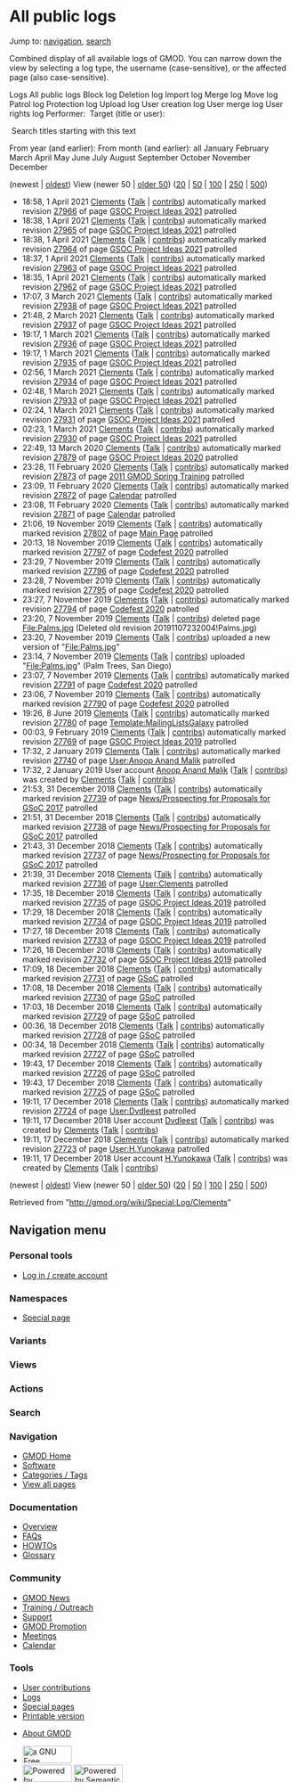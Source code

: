 <div id="mw-page-base" class="noprint">

</div>

<div id="mw-head-base" class="noprint">

</div>

<div id="content" class="mw-body" role="main">

<span id="top"></span>

<div id="mw-js-message" style="display:none;">

</div>



# <span dir="auto">All public logs</span>

<div id="bodyContent">

<div id="contentSub">

</div>

<div id="jump-to-nav" class="mw-jump">

Jump to: [navigation](#mw-navigation), [search](#p-search)

</div>

<div id="mw-content-text">

Combined display of all available logs of GMOD. You can narrow down the
view by selecting a log type, the username (case-sensitive), or the
affected page (also case-sensitive).

Logs All public logs Block log Deletion log Import log Merge log Move
log Patrol log Protection log Upload log User creation log User merge
log User rights log <span style="white-space: nowrap">Performer: </span>
<span style="white-space: nowrap">Target (title or user): </span>

 Search titles starting with this text

From year (and earlier): From month (and earlier): all January February
March April May June July August September October November December

(newest \| <a
href="/mediawiki/index.php?title=Special:Log/Clements&amp;dir=prev&amp;type=&amp;user=Clements"
class="mw-lastlink" rel="last" title="Special:Log/Clements">oldest</a>)
View (newer 50 \| <a
href="/mediawiki/index.php?title=Special:Log/Clements&amp;offset=20181217191124&amp;type=&amp;user=Clements"
class="mw-nextlink" rel="next" title="Special:Log/Clements">older 50</a>)
(<a
href="/mediawiki/index.php?title=Special:Log/Clements&amp;offset=&amp;limit=20&amp;type=&amp;user=Clements"
class="mw-numlink" title="Special:Log/Clements">20</a> \| <a
href="/mediawiki/index.php?title=Special:Log/Clements&amp;offset=&amp;limit=50&amp;type=&amp;user=Clements"
class="mw-numlink" title="Special:Log/Clements">50</a> \| <a
href="/mediawiki/index.php?title=Special:Log/Clements&amp;offset=&amp;limit=100&amp;type=&amp;user=Clements"
class="mw-numlink" title="Special:Log/Clements">100</a> \| <a
href="/mediawiki/index.php?title=Special:Log/Clements&amp;offset=&amp;limit=250&amp;type=&amp;user=Clements"
class="mw-numlink" title="Special:Log/Clements">250</a> \| <a
href="/mediawiki/index.php?title=Special:Log/Clements&amp;offset=&amp;limit=500&amp;type=&amp;user=Clements"
class="mw-numlink" title="Special:Log/Clements">500</a>)

- 18:58, 1 April 2021 <a href="/wiki/User:Clements" class="mw-userlink"
  title="User:Clements">Clements</a> <span class="mw-usertoollinks">(<a
  href="/mediawiki/index.php?title=User_talk:Clements&amp;action=edit&amp;redlink=1"
  class="new" title="User talk:Clements (page does not exist)">Talk</a>
  \|
  [contribs](/wiki/Special:Contributions/Clements "Special:Contributions/Clements"))</span>
  automatically marked revision
  [27966](/mediawiki/index.php?title=GSOC_Project_Ideas_2021&oldid=27966&diff=prev "GSOC Project Ideas 2021")
  of page [GSOC Project Ideas
  2021](/wiki/GSOC_Project_Ideas_2021 "GSOC Project Ideas 2021")
  patrolled
- 18:38, 1 April 2021 <a href="/wiki/User:Clements" class="mw-userlink"
  title="User:Clements">Clements</a> <span class="mw-usertoollinks">(<a
  href="/mediawiki/index.php?title=User_talk:Clements&amp;action=edit&amp;redlink=1"
  class="new" title="User talk:Clements (page does not exist)">Talk</a>
  \|
  [contribs](/wiki/Special:Contributions/Clements "Special:Contributions/Clements"))</span>
  automatically marked revision
  [27965](/mediawiki/index.php?title=GSOC_Project_Ideas_2021&oldid=27965&diff=prev "GSOC Project Ideas 2021")
  of page [GSOC Project Ideas
  2021](/wiki/GSOC_Project_Ideas_2021 "GSOC Project Ideas 2021")
  patrolled
- 18:38, 1 April 2021 <a href="/wiki/User:Clements" class="mw-userlink"
  title="User:Clements">Clements</a> <span class="mw-usertoollinks">(<a
  href="/mediawiki/index.php?title=User_talk:Clements&amp;action=edit&amp;redlink=1"
  class="new" title="User talk:Clements (page does not exist)">Talk</a>
  \|
  [contribs](/wiki/Special:Contributions/Clements "Special:Contributions/Clements"))</span>
  automatically marked revision
  [27964](/mediawiki/index.php?title=GSOC_Project_Ideas_2021&oldid=27964&diff=prev "GSOC Project Ideas 2021")
  of page [GSOC Project Ideas
  2021](/wiki/GSOC_Project_Ideas_2021 "GSOC Project Ideas 2021")
  patrolled
- 18:37, 1 April 2021 <a href="/wiki/User:Clements" class="mw-userlink"
  title="User:Clements">Clements</a> <span class="mw-usertoollinks">(<a
  href="/mediawiki/index.php?title=User_talk:Clements&amp;action=edit&amp;redlink=1"
  class="new" title="User talk:Clements (page does not exist)">Talk</a>
  \|
  [contribs](/wiki/Special:Contributions/Clements "Special:Contributions/Clements"))</span>
  automatically marked revision
  [27963](/mediawiki/index.php?title=GSOC_Project_Ideas_2021&oldid=27963&diff=prev "GSOC Project Ideas 2021")
  of page [GSOC Project Ideas
  2021](/wiki/GSOC_Project_Ideas_2021 "GSOC Project Ideas 2021")
  patrolled
- 18:35, 1 April 2021 <a href="/wiki/User:Clements" class="mw-userlink"
  title="User:Clements">Clements</a> <span class="mw-usertoollinks">(<a
  href="/mediawiki/index.php?title=User_talk:Clements&amp;action=edit&amp;redlink=1"
  class="new" title="User talk:Clements (page does not exist)">Talk</a>
  \|
  [contribs](/wiki/Special:Contributions/Clements "Special:Contributions/Clements"))</span>
  automatically marked revision
  [27962](/mediawiki/index.php?title=GSOC_Project_Ideas_2021&oldid=27962&diff=prev "GSOC Project Ideas 2021")
  of page [GSOC Project Ideas
  2021](/wiki/GSOC_Project_Ideas_2021 "GSOC Project Ideas 2021")
  patrolled
- 17:07, 3 March 2021 <a href="/wiki/User:Clements" class="mw-userlink"
  title="User:Clements">Clements</a> <span class="mw-usertoollinks">(<a
  href="/mediawiki/index.php?title=User_talk:Clements&amp;action=edit&amp;redlink=1"
  class="new" title="User talk:Clements (page does not exist)">Talk</a>
  \|
  [contribs](/wiki/Special:Contributions/Clements "Special:Contributions/Clements"))</span>
  automatically marked revision
  [27938](/mediawiki/index.php?title=GSOC_Project_Ideas_2021&oldid=27938&diff=prev "GSOC Project Ideas 2021")
  of page [GSOC Project Ideas
  2021](/wiki/GSOC_Project_Ideas_2021 "GSOC Project Ideas 2021")
  patrolled
- 21:48, 2 March 2021 <a href="/wiki/User:Clements" class="mw-userlink"
  title="User:Clements">Clements</a> <span class="mw-usertoollinks">(<a
  href="/mediawiki/index.php?title=User_talk:Clements&amp;action=edit&amp;redlink=1"
  class="new" title="User talk:Clements (page does not exist)">Talk</a>
  \|
  [contribs](/wiki/Special:Contributions/Clements "Special:Contributions/Clements"))</span>
  automatically marked revision
  [27937](/mediawiki/index.php?title=GSOC_Project_Ideas_2021&oldid=27937&diff=prev "GSOC Project Ideas 2021")
  of page [GSOC Project Ideas
  2021](/wiki/GSOC_Project_Ideas_2021 "GSOC Project Ideas 2021")
  patrolled
- 19:17, 1 March 2021 <a href="/wiki/User:Clements" class="mw-userlink"
  title="User:Clements">Clements</a> <span class="mw-usertoollinks">(<a
  href="/mediawiki/index.php?title=User_talk:Clements&amp;action=edit&amp;redlink=1"
  class="new" title="User talk:Clements (page does not exist)">Talk</a>
  \|
  [contribs](/wiki/Special:Contributions/Clements "Special:Contributions/Clements"))</span>
  automatically marked revision
  [27936](/mediawiki/index.php?title=GSOC_Project_Ideas_2021&oldid=27936&diff=prev "GSOC Project Ideas 2021")
  of page [GSOC Project Ideas
  2021](/wiki/GSOC_Project_Ideas_2021 "GSOC Project Ideas 2021")
  patrolled
- 19:17, 1 March 2021 <a href="/wiki/User:Clements" class="mw-userlink"
  title="User:Clements">Clements</a> <span class="mw-usertoollinks">(<a
  href="/mediawiki/index.php?title=User_talk:Clements&amp;action=edit&amp;redlink=1"
  class="new" title="User talk:Clements (page does not exist)">Talk</a>
  \|
  [contribs](/wiki/Special:Contributions/Clements "Special:Contributions/Clements"))</span>
  automatically marked revision
  [27935](/mediawiki/index.php?title=GSOC_Project_Ideas_2021&oldid=27935&diff=prev "GSOC Project Ideas 2021")
  of page [GSOC Project Ideas
  2021](/wiki/GSOC_Project_Ideas_2021 "GSOC Project Ideas 2021")
  patrolled
- 02:56, 1 March 2021 <a href="/wiki/User:Clements" class="mw-userlink"
  title="User:Clements">Clements</a> <span class="mw-usertoollinks">(<a
  href="/mediawiki/index.php?title=User_talk:Clements&amp;action=edit&amp;redlink=1"
  class="new" title="User talk:Clements (page does not exist)">Talk</a>
  \|
  [contribs](/wiki/Special:Contributions/Clements "Special:Contributions/Clements"))</span>
  automatically marked revision
  [27934](/mediawiki/index.php?title=GSOC_Project_Ideas_2021&oldid=27934&diff=prev "GSOC Project Ideas 2021")
  of page [GSOC Project Ideas
  2021](/wiki/GSOC_Project_Ideas_2021 "GSOC Project Ideas 2021")
  patrolled
- 02:48, 1 March 2021 <a href="/wiki/User:Clements" class="mw-userlink"
  title="User:Clements">Clements</a> <span class="mw-usertoollinks">(<a
  href="/mediawiki/index.php?title=User_talk:Clements&amp;action=edit&amp;redlink=1"
  class="new" title="User talk:Clements (page does not exist)">Talk</a>
  \|
  [contribs](/wiki/Special:Contributions/Clements "Special:Contributions/Clements"))</span>
  automatically marked revision
  [27933](/mediawiki/index.php?title=GSOC_Project_Ideas_2021&oldid=27933&diff=prev "GSOC Project Ideas 2021")
  of page [GSOC Project Ideas
  2021](/wiki/GSOC_Project_Ideas_2021 "GSOC Project Ideas 2021")
  patrolled
- 02:24, 1 March 2021 <a href="/wiki/User:Clements" class="mw-userlink"
  title="User:Clements">Clements</a> <span class="mw-usertoollinks">(<a
  href="/mediawiki/index.php?title=User_talk:Clements&amp;action=edit&amp;redlink=1"
  class="new" title="User talk:Clements (page does not exist)">Talk</a>
  \|
  [contribs](/wiki/Special:Contributions/Clements "Special:Contributions/Clements"))</span>
  automatically marked revision
  [27931](/mediawiki/index.php?title=GSOC_Project_Ideas_2021&oldid=27931&diff=prev "GSOC Project Ideas 2021")
  of page [GSOC Project Ideas
  2021](/wiki/GSOC_Project_Ideas_2021 "GSOC Project Ideas 2021")
  patrolled
- 02:23, 1 March 2021 <a href="/wiki/User:Clements" class="mw-userlink"
  title="User:Clements">Clements</a> <span class="mw-usertoollinks">(<a
  href="/mediawiki/index.php?title=User_talk:Clements&amp;action=edit&amp;redlink=1"
  class="new" title="User talk:Clements (page does not exist)">Talk</a>
  \|
  [contribs](/wiki/Special:Contributions/Clements "Special:Contributions/Clements"))</span>
  automatically marked revision
  [27930](/mediawiki/index.php?title=GSOC_Project_Ideas_2021&oldid=27930&diff=prev "GSOC Project Ideas 2021")
  of page [GSOC Project Ideas
  2021](/wiki/GSOC_Project_Ideas_2021 "GSOC Project Ideas 2021")
  patrolled
- 22:49, 13 March 2020 <a href="/wiki/User:Clements" class="mw-userlink"
  title="User:Clements">Clements</a> <span class="mw-usertoollinks">(<a
  href="/mediawiki/index.php?title=User_talk:Clements&amp;action=edit&amp;redlink=1"
  class="new" title="User talk:Clements (page does not exist)">Talk</a>
  \|
  [contribs](/wiki/Special:Contributions/Clements "Special:Contributions/Clements"))</span>
  automatically marked revision
  [27879](/mediawiki/index.php?title=GSOC_Project_Ideas_2020&oldid=27879&diff=prev "GSOC Project Ideas 2020")
  of page [GSOC Project Ideas
  2020](/wiki/GSOC_Project_Ideas_2020 "GSOC Project Ideas 2020")
  patrolled
- 23:28, 11 February 2020
  <a href="/wiki/User:Clements" class="mw-userlink"
  title="User:Clements">Clements</a> <span class="mw-usertoollinks">(<a
  href="/mediawiki/index.php?title=User_talk:Clements&amp;action=edit&amp;redlink=1"
  class="new" title="User talk:Clements (page does not exist)">Talk</a>
  \|
  [contribs](/wiki/Special:Contributions/Clements "Special:Contributions/Clements"))</span>
  automatically marked revision
  [27873](/mediawiki/index.php?title=2011_GMOD_Spring_Training&oldid=27873&diff=prev "2011 GMOD Spring Training")
  of page [2011 GMOD Spring
  Training](/wiki/2011_GMOD_Spring_Training "2011 GMOD Spring Training")
  patrolled
- 23:09, 11 February 2020
  <a href="/wiki/User:Clements" class="mw-userlink"
  title="User:Clements">Clements</a> <span class="mw-usertoollinks">(<a
  href="/mediawiki/index.php?title=User_talk:Clements&amp;action=edit&amp;redlink=1"
  class="new" title="User talk:Clements (page does not exist)">Talk</a>
  \|
  [contribs](/wiki/Special:Contributions/Clements "Special:Contributions/Clements"))</span>
  automatically marked revision
  [27872](/mediawiki/index.php?title=Calendar&oldid=27872&diff=prev "Calendar")
  of page [Calendar](/wiki/Calendar "Calendar") patrolled
- 23:08, 11 February 2020
  <a href="/wiki/User:Clements" class="mw-userlink"
  title="User:Clements">Clements</a> <span class="mw-usertoollinks">(<a
  href="/mediawiki/index.php?title=User_talk:Clements&amp;action=edit&amp;redlink=1"
  class="new" title="User talk:Clements (page does not exist)">Talk</a>
  \|
  [contribs](/wiki/Special:Contributions/Clements "Special:Contributions/Clements"))</span>
  automatically marked revision
  [27871](/mediawiki/index.php?title=Calendar&oldid=27871&diff=prev "Calendar")
  of page [Calendar](/wiki/Calendar "Calendar") patrolled
- 21:06, 19 November 2019
  <a href="/wiki/User:Clements" class="mw-userlink"
  title="User:Clements">Clements</a> <span class="mw-usertoollinks">(<a
  href="/mediawiki/index.php?title=User_talk:Clements&amp;action=edit&amp;redlink=1"
  class="new" title="User talk:Clements (page does not exist)">Talk</a>
  \|
  [contribs](/wiki/Special:Contributions/Clements "Special:Contributions/Clements"))</span>
  automatically marked revision
  [27802](/mediawiki/index.php?title=Main_Page&oldid=27802&diff=prev "Main Page")
  of page [Main Page](/wiki/Main_Page "Main Page") patrolled
- 20:13, 18 November 2019
  <a href="/wiki/User:Clements" class="mw-userlink"
  title="User:Clements">Clements</a> <span class="mw-usertoollinks">(<a
  href="/mediawiki/index.php?title=User_talk:Clements&amp;action=edit&amp;redlink=1"
  class="new" title="User talk:Clements (page does not exist)">Talk</a>
  \|
  [contribs](/wiki/Special:Contributions/Clements "Special:Contributions/Clements"))</span>
  automatically marked revision
  [27797](/mediawiki/index.php?title=Codefest_2020&oldid=27797&diff=prev "Codefest 2020")
  of page [Codefest 2020](/wiki/Codefest_2020 "Codefest 2020") patrolled
- 23:29, 7 November 2019
  <a href="/wiki/User:Clements" class="mw-userlink"
  title="User:Clements">Clements</a> <span class="mw-usertoollinks">(<a
  href="/mediawiki/index.php?title=User_talk:Clements&amp;action=edit&amp;redlink=1"
  class="new" title="User talk:Clements (page does not exist)">Talk</a>
  \|
  [contribs](/wiki/Special:Contributions/Clements "Special:Contributions/Clements"))</span>
  automatically marked revision
  [27796](/mediawiki/index.php?title=Codefest_2020&oldid=27796&diff=prev "Codefest 2020")
  of page [Codefest 2020](/wiki/Codefest_2020 "Codefest 2020") patrolled
- 23:28, 7 November 2019
  <a href="/wiki/User:Clements" class="mw-userlink"
  title="User:Clements">Clements</a> <span class="mw-usertoollinks">(<a
  href="/mediawiki/index.php?title=User_talk:Clements&amp;action=edit&amp;redlink=1"
  class="new" title="User talk:Clements (page does not exist)">Talk</a>
  \|
  [contribs](/wiki/Special:Contributions/Clements "Special:Contributions/Clements"))</span>
  automatically marked revision
  [27795](/mediawiki/index.php?title=Codefest_2020&oldid=27795&diff=prev "Codefest 2020")
  of page [Codefest 2020](/wiki/Codefest_2020 "Codefest 2020") patrolled
- 23:27, 7 November 2019
  <a href="/wiki/User:Clements" class="mw-userlink"
  title="User:Clements">Clements</a> <span class="mw-usertoollinks">(<a
  href="/mediawiki/index.php?title=User_talk:Clements&amp;action=edit&amp;redlink=1"
  class="new" title="User talk:Clements (page does not exist)">Talk</a>
  \|
  [contribs](/wiki/Special:Contributions/Clements "Special:Contributions/Clements"))</span>
  automatically marked revision
  [27794](/mediawiki/index.php?title=Codefest_2020&oldid=27794&diff=prev "Codefest 2020")
  of page [Codefest 2020](/wiki/Codefest_2020 "Codefest 2020") patrolled
- 23:20, 7 November 2019
  <a href="/wiki/User:Clements" class="mw-userlink"
  title="User:Clements">Clements</a> <span class="mw-usertoollinks">(<a
  href="/mediawiki/index.php?title=User_talk:Clements&amp;action=edit&amp;redlink=1"
  class="new" title="User talk:Clements (page does not exist)">Talk</a>
  \|
  [contribs](/wiki/Special:Contributions/Clements "Special:Contributions/Clements"))</span>
  deleted page [File:Palms.jpg](/wiki/File:Palms.jpg "File:Palms.jpg")
  <span class="comment">(Deleted old revision
  20191107232004!Palms.jpg)</span>
- 23:20, 7 November 2019
  <a href="/wiki/User:Clements" class="mw-userlink"
  title="User:Clements">Clements</a> <span class="mw-usertoollinks">(<a
  href="/mediawiki/index.php?title=User_talk:Clements&amp;action=edit&amp;redlink=1"
  class="new" title="User talk:Clements (page does not exist)">Talk</a>
  \|
  [contribs](/wiki/Special:Contributions/Clements "Special:Contributions/Clements"))</span>
  uploaded a new version of
  "[File:Palms.jpg](/wiki/File:Palms.jpg "File:Palms.jpg")"
- 23:14, 7 November 2019
  <a href="/wiki/User:Clements" class="mw-userlink"
  title="User:Clements">Clements</a> <span class="mw-usertoollinks">(<a
  href="/mediawiki/index.php?title=User_talk:Clements&amp;action=edit&amp;redlink=1"
  class="new" title="User talk:Clements (page does not exist)">Talk</a>
  \|
  [contribs](/wiki/Special:Contributions/Clements "Special:Contributions/Clements"))</span>
  uploaded "[File:Palms.jpg](/wiki/File:Palms.jpg "File:Palms.jpg")"
  <span class="comment">(Palm Trees, San Diego)</span>
- 23:07, 7 November 2019
  <a href="/wiki/User:Clements" class="mw-userlink"
  title="User:Clements">Clements</a> <span class="mw-usertoollinks">(<a
  href="/mediawiki/index.php?title=User_talk:Clements&amp;action=edit&amp;redlink=1"
  class="new" title="User talk:Clements (page does not exist)">Talk</a>
  \|
  [contribs](/wiki/Special:Contributions/Clements "Special:Contributions/Clements"))</span>
  automatically marked revision
  [27791](/mediawiki/index.php?title=Codefest_2020&oldid=27791&diff=prev "Codefest 2020")
  of page [Codefest 2020](/wiki/Codefest_2020 "Codefest 2020") patrolled
- 23:06, 7 November 2019
  <a href="/wiki/User:Clements" class="mw-userlink"
  title="User:Clements">Clements</a> <span class="mw-usertoollinks">(<a
  href="/mediawiki/index.php?title=User_talk:Clements&amp;action=edit&amp;redlink=1"
  class="new" title="User talk:Clements (page does not exist)">Talk</a>
  \|
  [contribs](/wiki/Special:Contributions/Clements "Special:Contributions/Clements"))</span>
  automatically marked revision
  [27790](/mediawiki/index.php?title=Codefest_2020&oldid=27790&diff=prev "Codefest 2020")
  of page [Codefest 2020](/wiki/Codefest_2020 "Codefest 2020") patrolled
- 19:26, 8 June 2019 <a href="/wiki/User:Clements" class="mw-userlink"
  title="User:Clements">Clements</a> <span class="mw-usertoollinks">(<a
  href="/mediawiki/index.php?title=User_talk:Clements&amp;action=edit&amp;redlink=1"
  class="new" title="User talk:Clements (page does not exist)">Talk</a>
  \|
  [contribs](/wiki/Special:Contributions/Clements "Special:Contributions/Clements"))</span>
  automatically marked revision
  [27780](/mediawiki/index.php?title=Template:MailingListsGalaxy&oldid=27780&diff=prev "Template:MailingListsGalaxy")
  of page
  [Template:MailingListsGalaxy](/wiki/Template:MailingListsGalaxy "Template:MailingListsGalaxy")
  patrolled
- 00:03, 9 February 2019
  <a href="/wiki/User:Clements" class="mw-userlink"
  title="User:Clements">Clements</a> <span class="mw-usertoollinks">(<a
  href="/mediawiki/index.php?title=User_talk:Clements&amp;action=edit&amp;redlink=1"
  class="new" title="User talk:Clements (page does not exist)">Talk</a>
  \|
  [contribs](/wiki/Special:Contributions/Clements "Special:Contributions/Clements"))</span>
  automatically marked revision
  [27769](/mediawiki/index.php?title=GSOC_Project_Ideas_2019&oldid=27769&diff=prev "GSOC Project Ideas 2019")
  of page [GSOC Project Ideas
  2019](/wiki/GSOC_Project_Ideas_2019 "GSOC Project Ideas 2019")
  patrolled
- 17:32, 2 January 2019
  <a href="/wiki/User:Clements" class="mw-userlink"
  title="User:Clements">Clements</a> <span class="mw-usertoollinks">(<a
  href="/mediawiki/index.php?title=User_talk:Clements&amp;action=edit&amp;redlink=1"
  class="new" title="User talk:Clements (page does not exist)">Talk</a>
  \|
  [contribs](/wiki/Special:Contributions/Clements "Special:Contributions/Clements"))</span>
  automatically marked revision
  [27740](/mediawiki/index.php?title=User:Anoop_Anand_Malik&oldid=27740&diff=prev "User:Anoop Anand Malik")
  of page [User:Anoop Anand
  Malik](/wiki/User:Anoop_Anand_Malik "User:Anoop Anand Malik")
  patrolled
- 17:32, 2 January 2019 User account
  <a href="/wiki/User:Anoop_Anand_Malik" class="mw-userlink"
  title="User:Anoop Anand Malik">Anoop Anand Malik</a>
  <span class="mw-usertoollinks">(<a
  href="/mediawiki/index.php?title=User_talk:Anoop_Anand_Malik&amp;action=edit&amp;redlink=1"
  class="new"
  title="User talk:Anoop Anand Malik (page does not exist)">Talk</a> \|
  <a href="/wiki/Special:Contributions/Anoop_Anand_Malik" class="new"
  title="Special:Contributions/Anoop Anand Malik">contribs</a>)</span>
  was created by <a href="/wiki/User:Clements" class="mw-userlink"
  title="User:Clements">Clements</a> <span class="mw-usertoollinks">(<a
  href="/mediawiki/index.php?title=User_talk:Clements&amp;action=edit&amp;redlink=1"
  class="new" title="User talk:Clements (page does not exist)">Talk</a>
  \|
  [contribs](/wiki/Special:Contributions/Clements "Special:Contributions/Clements"))</span>
- 21:53, 31 December 2018
  <a href="/wiki/User:Clements" class="mw-userlink"
  title="User:Clements">Clements</a> <span class="mw-usertoollinks">(<a
  href="/mediawiki/index.php?title=User_talk:Clements&amp;action=edit&amp;redlink=1"
  class="new" title="User talk:Clements (page does not exist)">Talk</a>
  \|
  [contribs](/wiki/Special:Contributions/Clements "Special:Contributions/Clements"))</span>
  automatically marked revision
  [27739](/mediawiki/index.php?title=News/Prospecting_for_Proposals_for_GSoC_2017&oldid=27739&diff=prev "News/Prospecting for Proposals for GSoC 2017")
  of page [News/Prospecting for Proposals for GSoC
  2017](/wiki/News/Prospecting_for_Proposals_for_GSoC_2017 "News/Prospecting for Proposals for GSoC 2017")
  patrolled
- 21:51, 31 December 2018
  <a href="/wiki/User:Clements" class="mw-userlink"
  title="User:Clements">Clements</a> <span class="mw-usertoollinks">(<a
  href="/mediawiki/index.php?title=User_talk:Clements&amp;action=edit&amp;redlink=1"
  class="new" title="User talk:Clements (page does not exist)">Talk</a>
  \|
  [contribs](/wiki/Special:Contributions/Clements "Special:Contributions/Clements"))</span>
  automatically marked revision
  [27738](/mediawiki/index.php?title=News/Prospecting_for_Proposals_for_GSoC_2017&oldid=27738&diff=prev "News/Prospecting for Proposals for GSoC 2017")
  of page [News/Prospecting for Proposals for GSoC
  2017](/wiki/News/Prospecting_for_Proposals_for_GSoC_2017 "News/Prospecting for Proposals for GSoC 2017")
  patrolled
- 21:43, 31 December 2018
  <a href="/wiki/User:Clements" class="mw-userlink"
  title="User:Clements">Clements</a> <span class="mw-usertoollinks">(<a
  href="/mediawiki/index.php?title=User_talk:Clements&amp;action=edit&amp;redlink=1"
  class="new" title="User talk:Clements (page does not exist)">Talk</a>
  \|
  [contribs](/wiki/Special:Contributions/Clements "Special:Contributions/Clements"))</span>
  automatically marked revision
  [27737](/mediawiki/index.php?title=News/Prospecting_for_Proposals_for_GSoC_2017&oldid=27737&diff=prev "News/Prospecting for Proposals for GSoC 2017")
  of page [News/Prospecting for Proposals for GSoC
  2017](/wiki/News/Prospecting_for_Proposals_for_GSoC_2017 "News/Prospecting for Proposals for GSoC 2017")
  patrolled
- 21:39, 31 December 2018
  <a href="/wiki/User:Clements" class="mw-userlink"
  title="User:Clements">Clements</a> <span class="mw-usertoollinks">(<a
  href="/mediawiki/index.php?title=User_talk:Clements&amp;action=edit&amp;redlink=1"
  class="new" title="User talk:Clements (page does not exist)">Talk</a>
  \|
  [contribs](/wiki/Special:Contributions/Clements "Special:Contributions/Clements"))</span>
  automatically marked revision
  [27736](/mediawiki/index.php?title=User:Clements&oldid=27736&diff=prev "User:Clements")
  of page [User:Clements](/wiki/User:Clements "User:Clements") patrolled
- 17:35, 18 December 2018
  <a href="/wiki/User:Clements" class="mw-userlink"
  title="User:Clements">Clements</a> <span class="mw-usertoollinks">(<a
  href="/mediawiki/index.php?title=User_talk:Clements&amp;action=edit&amp;redlink=1"
  class="new" title="User talk:Clements (page does not exist)">Talk</a>
  \|
  [contribs](/wiki/Special:Contributions/Clements "Special:Contributions/Clements"))</span>
  automatically marked revision
  [27735](/mediawiki/index.php?title=GSOC_Project_Ideas_2019&oldid=27735&diff=prev "GSOC Project Ideas 2019")
  of page [GSOC Project Ideas
  2019](/wiki/GSOC_Project_Ideas_2019 "GSOC Project Ideas 2019")
  patrolled
- 17:29, 18 December 2018
  <a href="/wiki/User:Clements" class="mw-userlink"
  title="User:Clements">Clements</a> <span class="mw-usertoollinks">(<a
  href="/mediawiki/index.php?title=User_talk:Clements&amp;action=edit&amp;redlink=1"
  class="new" title="User talk:Clements (page does not exist)">Talk</a>
  \|
  [contribs](/wiki/Special:Contributions/Clements "Special:Contributions/Clements"))</span>
  automatically marked revision
  [27734](/mediawiki/index.php?title=GSOC_Project_Ideas_2019&oldid=27734&diff=prev "GSOC Project Ideas 2019")
  of page [GSOC Project Ideas
  2019](/wiki/GSOC_Project_Ideas_2019 "GSOC Project Ideas 2019")
  patrolled
- 17:27, 18 December 2018
  <a href="/wiki/User:Clements" class="mw-userlink"
  title="User:Clements">Clements</a> <span class="mw-usertoollinks">(<a
  href="/mediawiki/index.php?title=User_talk:Clements&amp;action=edit&amp;redlink=1"
  class="new" title="User talk:Clements (page does not exist)">Talk</a>
  \|
  [contribs](/wiki/Special:Contributions/Clements "Special:Contributions/Clements"))</span>
  automatically marked revision
  [27733](/mediawiki/index.php?title=GSOC_Project_Ideas_2019&oldid=27733&diff=prev "GSOC Project Ideas 2019")
  of page [GSOC Project Ideas
  2019](/wiki/GSOC_Project_Ideas_2019 "GSOC Project Ideas 2019")
  patrolled
- 17:26, 18 December 2018
  <a href="/wiki/User:Clements" class="mw-userlink"
  title="User:Clements">Clements</a> <span class="mw-usertoollinks">(<a
  href="/mediawiki/index.php?title=User_talk:Clements&amp;action=edit&amp;redlink=1"
  class="new" title="User talk:Clements (page does not exist)">Talk</a>
  \|
  [contribs](/wiki/Special:Contributions/Clements "Special:Contributions/Clements"))</span>
  automatically marked revision
  [27732](/mediawiki/index.php?title=GSOC_Project_Ideas_2019&oldid=27732&diff=prev "GSOC Project Ideas 2019")
  of page [GSOC Project Ideas
  2019](/wiki/GSOC_Project_Ideas_2019 "GSOC Project Ideas 2019")
  patrolled
- 17:09, 18 December 2018
  <a href="/wiki/User:Clements" class="mw-userlink"
  title="User:Clements">Clements</a> <span class="mw-usertoollinks">(<a
  href="/mediawiki/index.php?title=User_talk:Clements&amp;action=edit&amp;redlink=1"
  class="new" title="User talk:Clements (page does not exist)">Talk</a>
  \|
  [contribs](/wiki/Special:Contributions/Clements "Special:Contributions/Clements"))</span>
  automatically marked revision
  [27731](/mediawiki/index.php?title=GSoC&oldid=27731&diff=prev "GSoC")
  of page [GSoC](/wiki/GSoC "GSoC") patrolled
- 17:08, 18 December 2018
  <a href="/wiki/User:Clements" class="mw-userlink"
  title="User:Clements">Clements</a> <span class="mw-usertoollinks">(<a
  href="/mediawiki/index.php?title=User_talk:Clements&amp;action=edit&amp;redlink=1"
  class="new" title="User talk:Clements (page does not exist)">Talk</a>
  \|
  [contribs](/wiki/Special:Contributions/Clements "Special:Contributions/Clements"))</span>
  automatically marked revision
  [27730](/mediawiki/index.php?title=GSoC&oldid=27730&diff=prev "GSoC")
  of page [GSoC](/wiki/GSoC "GSoC") patrolled
- 17:03, 18 December 2018
  <a href="/wiki/User:Clements" class="mw-userlink"
  title="User:Clements">Clements</a> <span class="mw-usertoollinks">(<a
  href="/mediawiki/index.php?title=User_talk:Clements&amp;action=edit&amp;redlink=1"
  class="new" title="User talk:Clements (page does not exist)">Talk</a>
  \|
  [contribs](/wiki/Special:Contributions/Clements "Special:Contributions/Clements"))</span>
  automatically marked revision
  [27729](/mediawiki/index.php?title=GSoC&oldid=27729&diff=prev "GSoC")
  of page [GSoC](/wiki/GSoC "GSoC") patrolled
- 00:36, 18 December 2018
  <a href="/wiki/User:Clements" class="mw-userlink"
  title="User:Clements">Clements</a> <span class="mw-usertoollinks">(<a
  href="/mediawiki/index.php?title=User_talk:Clements&amp;action=edit&amp;redlink=1"
  class="new" title="User talk:Clements (page does not exist)">Talk</a>
  \|
  [contribs](/wiki/Special:Contributions/Clements "Special:Contributions/Clements"))</span>
  automatically marked revision
  [27728](/mediawiki/index.php?title=GSoC&oldid=27728&diff=prev "GSoC")
  of page [GSoC](/wiki/GSoC "GSoC") patrolled
- 00:34, 18 December 2018
  <a href="/wiki/User:Clements" class="mw-userlink"
  title="User:Clements">Clements</a> <span class="mw-usertoollinks">(<a
  href="/mediawiki/index.php?title=User_talk:Clements&amp;action=edit&amp;redlink=1"
  class="new" title="User talk:Clements (page does not exist)">Talk</a>
  \|
  [contribs](/wiki/Special:Contributions/Clements "Special:Contributions/Clements"))</span>
  automatically marked revision
  [27727](/mediawiki/index.php?title=GSoC&oldid=27727&diff=prev "GSoC")
  of page [GSoC](/wiki/GSoC "GSoC") patrolled
- 19:43, 17 December 2018
  <a href="/wiki/User:Clements" class="mw-userlink"
  title="User:Clements">Clements</a> <span class="mw-usertoollinks">(<a
  href="/mediawiki/index.php?title=User_talk:Clements&amp;action=edit&amp;redlink=1"
  class="new" title="User talk:Clements (page does not exist)">Talk</a>
  \|
  [contribs](/wiki/Special:Contributions/Clements "Special:Contributions/Clements"))</span>
  automatically marked revision
  [27726](/mediawiki/index.php?title=GSoC&oldid=27726&diff=prev "GSoC")
  of page [GSoC](/wiki/GSoC "GSoC") patrolled
- 19:43, 17 December 2018
  <a href="/wiki/User:Clements" class="mw-userlink"
  title="User:Clements">Clements</a> <span class="mw-usertoollinks">(<a
  href="/mediawiki/index.php?title=User_talk:Clements&amp;action=edit&amp;redlink=1"
  class="new" title="User talk:Clements (page does not exist)">Talk</a>
  \|
  [contribs](/wiki/Special:Contributions/Clements "Special:Contributions/Clements"))</span>
  automatically marked revision
  [27725](/mediawiki/index.php?title=GSoC&oldid=27725&diff=prev "GSoC")
  of page [GSoC](/wiki/GSoC "GSoC") patrolled
- 19:11, 17 December 2018
  <a href="/wiki/User:Clements" class="mw-userlink"
  title="User:Clements">Clements</a> <span class="mw-usertoollinks">(<a
  href="/mediawiki/index.php?title=User_talk:Clements&amp;action=edit&amp;redlink=1"
  class="new" title="User talk:Clements (page does not exist)">Talk</a>
  \|
  [contribs](/wiki/Special:Contributions/Clements "Special:Contributions/Clements"))</span>
  automatically marked revision
  [27724](/mediawiki/index.php?title=User:Dvdleest&oldid=27724&diff=prev "User:Dvdleest")
  of page [User:Dvdleest](/wiki/User:Dvdleest "User:Dvdleest") patrolled
- 19:11, 17 December 2018 User account
  <a href="/wiki/User:Dvdleest" class="mw-userlink"
  title="User:Dvdleest">Dvdleest</a> <span class="mw-usertoollinks">(<a
  href="/mediawiki/index.php?title=User_talk:Dvdleest&amp;action=edit&amp;redlink=1"
  class="new" title="User talk:Dvdleest (page does not exist)">Talk</a>
  \| <a href="/wiki/Special:Contributions/Dvdleest" class="new"
  title="Special:Contributions/Dvdleest">contribs</a>)</span> was
  created by <a href="/wiki/User:Clements" class="mw-userlink"
  title="User:Clements">Clements</a> <span class="mw-usertoollinks">(<a
  href="/mediawiki/index.php?title=User_talk:Clements&amp;action=edit&amp;redlink=1"
  class="new" title="User talk:Clements (page does not exist)">Talk</a>
  \|
  [contribs](/wiki/Special:Contributions/Clements "Special:Contributions/Clements"))</span>
- 19:11, 17 December 2018
  <a href="/wiki/User:Clements" class="mw-userlink"
  title="User:Clements">Clements</a> <span class="mw-usertoollinks">(<a
  href="/mediawiki/index.php?title=User_talk:Clements&amp;action=edit&amp;redlink=1"
  class="new" title="User talk:Clements (page does not exist)">Talk</a>
  \|
  [contribs](/wiki/Special:Contributions/Clements "Special:Contributions/Clements"))</span>
  automatically marked revision
  [27723](/mediawiki/index.php?title=User:H.Yunokawa&oldid=27723&diff=prev "User:H.Yunokawa")
  of page [User:H.Yunokawa](/wiki/User:H.Yunokawa "User:H.Yunokawa")
  patrolled
- 19:11, 17 December 2018 User account
  <a href="/wiki/User:H.Yunokawa" class="mw-userlink"
  title="User:H.Yunokawa">H.Yunokawa</a>
  <span class="mw-usertoollinks">(<a
  href="/mediawiki/index.php?title=User_talk:H.Yunokawa&amp;action=edit&amp;redlink=1"
  class="new" title="User talk:H.Yunokawa (page does not exist)">Talk</a>
  \| <a href="/wiki/Special:Contributions/H.Yunokawa" class="new"
  title="Special:Contributions/H.Yunokawa">contribs</a>)</span> was
  created by <a href="/wiki/User:Clements" class="mw-userlink"
  title="User:Clements">Clements</a> <span class="mw-usertoollinks">(<a
  href="/mediawiki/index.php?title=User_talk:Clements&amp;action=edit&amp;redlink=1"
  class="new" title="User talk:Clements (page does not exist)">Talk</a>
  \|
  [contribs](/wiki/Special:Contributions/Clements "Special:Contributions/Clements"))</span>

(newest \| <a
href="/mediawiki/index.php?title=Special:Log/Clements&amp;dir=prev&amp;type=&amp;user=Clements"
class="mw-lastlink" rel="last" title="Special:Log/Clements">oldest</a>)
View (newer 50 \| <a
href="/mediawiki/index.php?title=Special:Log/Clements&amp;offset=20181217191124&amp;type=&amp;user=Clements"
class="mw-nextlink" rel="next" title="Special:Log/Clements">older 50</a>)
(<a
href="/mediawiki/index.php?title=Special:Log/Clements&amp;offset=&amp;limit=20&amp;type=&amp;user=Clements"
class="mw-numlink" title="Special:Log/Clements">20</a> \| <a
href="/mediawiki/index.php?title=Special:Log/Clements&amp;offset=&amp;limit=50&amp;type=&amp;user=Clements"
class="mw-numlink" title="Special:Log/Clements">50</a> \| <a
href="/mediawiki/index.php?title=Special:Log/Clements&amp;offset=&amp;limit=100&amp;type=&amp;user=Clements"
class="mw-numlink" title="Special:Log/Clements">100</a> \| <a
href="/mediawiki/index.php?title=Special:Log/Clements&amp;offset=&amp;limit=250&amp;type=&amp;user=Clements"
class="mw-numlink" title="Special:Log/Clements">250</a> \| <a
href="/mediawiki/index.php?title=Special:Log/Clements&amp;offset=&amp;limit=500&amp;type=&amp;user=Clements"
class="mw-numlink" title="Special:Log/Clements">500</a>)

</div>

<div class="printfooter">

Retrieved from "<http://gmod.org/wiki/Special:Log/Clements>"

</div>

<div id="catlinks" class="catlinks catlinks-allhidden">

</div>

<div class="visualClear">

</div>

</div>

</div>

<div id="mw-navigation">

## Navigation menu

<div id="mw-head">

<div id="p-personal" role="navigation"
aria-labelledby="p-personal-label">

### Personal tools

- <span id="pt-login"><a
  href="/mediawiki/index.php?title=Special:UserLogin&amp;returnto=Special%3ALog%2FClements"
  accesskey="o"
  title="You are encouraged to log in; however, it is not mandatory [o]">Log
  in / create account</a></span>

</div>

<div id="left-navigation">

<div id="p-namespaces" class="vectorTabs" role="navigation"
aria-labelledby="p-namespaces-label">

### Namespaces

- <span id="ca-nstab-special">[Special
  page](/wiki/Special:Log/Clements "This is a special page, you cannot edit the page itself")</span>

</div>

<div id="p-variants" class="vectorMenu emptyPortlet" role="navigation"
aria-labelledby="p-variants-label">

### 

### Variants[](#)

<div class="menu">

</div>

</div>

</div>

<div id="right-navigation">

<div id="p-views" class="vectorTabs emptyPortlet" role="navigation"
aria-labelledby="p-views-label">

### Views

</div>

<div id="p-cactions" class="vectorMenu emptyPortlet" role="navigation"
aria-labelledby="p-cactions-label">

### Actions[](#)

<div class="menu">

</div>

</div>

<div id="p-search" role="search">

### Search

<div id="simpleSearch">

</div>

</div>

</div>

</div>

<div id="mw-panel">

<div id="p-logo" role="banner">

<a href="/wiki/Main_Page"
style="background-image: url(http://gmod.org/images/GMOD-cogs.png);"
title="Visit the main page"></a>

</div>

<div id="p-Navigation" class="portal" role="navigation"
aria-labelledby="p-Navigation-label">

### Navigation

<div class="body">

- <span id="n-GMOD-Home">[GMOD Home](/wiki/Main_Page)</span>
- <span id="n-Software">[Software](/wiki/GMOD_Components)</span>
- <span id="n-Categories-.2F-Tags">[Categories /
  Tags](/wiki/Categories)</span>
- <span id="n-View-all-pages">[View all
  pages](/wiki/Special:AllPages)</span>

</div>

</div>

<div id="p-Documentation" class="portal" role="navigation"
aria-labelledby="p-Documentation-label">

### Documentation

<div class="body">

- <span id="n-Overview">[Overview](/wiki/Overview)</span>
- <span id="n-FAQs">[FAQs](/wiki/Category:FAQ)</span>
- <span id="n-HOWTOs">[HOWTOs](/wiki/Category:HOWTO)</span>
- <span id="n-Glossary">[Glossary](/wiki/Glossary)</span>

</div>

</div>

<div id="p-Community" class="portal" role="navigation"
aria-labelledby="p-Community-label">

### Community

<div class="body">

- <span id="n-GMOD-News">[GMOD News](/wiki/GMOD_News)</span>
- <span id="n-Training-.2F-Outreach">[Training /
  Outreach](/wiki/Training_and_Outreach)</span>
- <span id="n-Support">[Support](/wiki/Support)</span>
- <span id="n-GMOD-Promotion">[GMOD
  Promotion](/wiki/GMOD_Promotion)</span>
- <span id="n-Meetings">[Meetings](/wiki/Meetings)</span>
- <span id="n-Calendar">[Calendar](/wiki/Calendar)</span>

</div>

</div>

<div id="p-tb" class="portal" role="navigation"
aria-labelledby="p-tb-label">

### Tools

<div class="body">

- <span id="t-contributions">[User
  contributions](/wiki/Special:Contributions/Clements "A list of contributions of this user")</span>
- <span id="t-log">[Logs](/wiki/Special:Log/Clements)</span>
- <span id="t-specialpages"><a href="/wiki/Special:SpecialPages" accesskey="q"
  title="A list of all special pages [q]">Special pages</a></span>
- <span id="t-print"><a
  href="/mediawiki/index.php?title=Special:Log/Clements&amp;printable=yes"
  rel="alternate" accesskey="p"
  title="Printable version of this page [p]">Printable version</a></span>

</div>

</div>

</div>

</div>

<div id="footer" role="contentinfo">

- <span id="footer-places-about">[About
  GMOD](/wiki/GMOD:About "GMOD:About")</span>

<!-- -->

- <span id="footer-copyrightico">[<img src="http://www.gnu.org/graphics/gfdl-logo-small.png" width="88"
  height="31" alt="a GNU Free Documentation License" />](http://www.gnu.org/licenses/fdl-1.3.html)</span>
- <span id="footer-poweredbyico">[<img src="/mediawiki/skins/common/images/poweredby_mediawiki_88x31.png"
  width="88" height="31" alt="Powered by MediaWiki" />](//www.mediawiki.org/)
  [<img
  src="/mediawiki/extensions/SemanticMediaWiki/includes/../resources/images/smw_button.png"
  width="88" height="31" alt="Powered by Semantic MediaWiki" />](https://www.semantic-mediawiki.org/wiki/Semantic_MediaWiki)</span>

<div style="clear:both">

</div>

</div>
